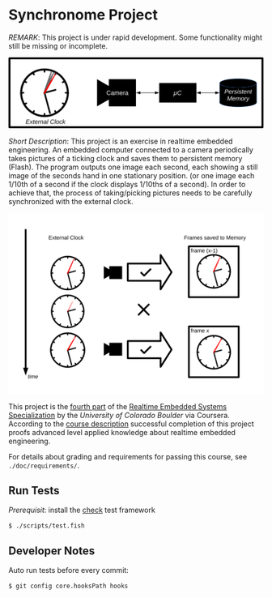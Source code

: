 # Synchronome Project

*REMARK*:
This project is under rapid development.
Some functionality might still be missing or incomplete.

![system block diagram](./doc/imgs/diagrams/1_block-diagram.svg)

*Short Description*:
This project is an exercise in realtime embedded engineering.
An embedded computer connected to a camera periodically takes pictures of a ticking clock and saves them to persistent memory (Flash).
The program outputs one image each second, each showing a still image of the seconds hand in one stationary position.
(or one image each 1/10th of a second if the clock displays 1/10ths of a second).
In order to achieve that, the process of taking/picking pictures needs to be carefully synchronized with the external clock.

![frame acquisition](./doc/imgs/diagrams/2_frame-acquisition.svg)

This project is the [fourth part](https://www.coursera.org/learn/real-time-project-embedded-systems) of the [Realtime Embedded Systems Specialization](https://www.coursera.org/specializations/real-time-embedded-systems) by the *University of Colorado Boulder* via Coursera.
According to the [course description](https://www.coursera.org/learn/real-time-project-embedded-systems) successful completion of this project proofs advanced level applied knowledge about realtime embedded engineering.

For details about grading and requirements for passing this course, see `./doc/requirements/`.

## Run Tests

*Prerequisit*: install the [check](https://libcheck.github.io/check/) test framework

    $ ./scripts/test.fish

## Developer Notes

Auto run tests before every commit:

    $ git config core.hooksPath hooks
